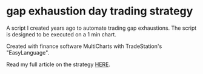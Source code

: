 # gap exhaustion day trading strategy

A script I created years ago to automate trading gap exhaustions. The script is designed to be executed on a 1 min chart.

Created with finance software MultiCharts with TradeStation's "EasyLanguage".

Read my full article on the strategy [HERE](https://pascalguyon.tumblr.com/post/161367843465/my-main-homemade-trading-system-update). 

